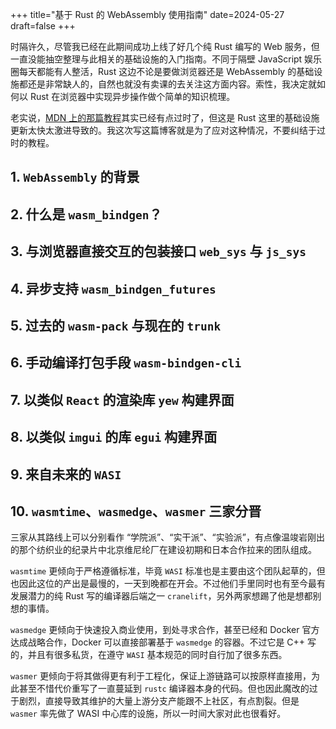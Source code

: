 +++
title="基于 Rust 的 WebAssembly 使用指南"
date=2024-05-27
draft=false
+++

时隔许久，尽管我已经在此期间成功上线了好几个纯 Rust 编写的 Web 服务，但一直没能抽空整理与此相关的基础设施的入门指南。不同于隔壁 JavaScript 娱乐圈每天都能有人整活，Rust 这边不论是要做浏览器还是 WebAssembly 的基础设施都还是非常缺人的，自然也就没有卖课的去关注这方面内容。索性，我决定就如何以 Rust 在浏览器中实现异步操作做个简单的知识梳理。

老实说，[MDN 上的那篇教程](https://developer.mozilla.org/en-US/docs/WebAssembly)其实已经有点过时了，但这是 Rust 这里的基础设施更新太快太激进导致的。我这次写这篇博客就是为了应对这种情况，不要纠结于过时的教程。

## 1. `WebAssembly` 的背景

## 2. 什么是 `wasm_bindgen`？

## 3. 与浏览器直接交互的包装接口 `web_sys` 与 `js_sys`

## 4. 异步支持 `wasm_bindgen_futures`

## 5. 过去的 `wasm-pack` 与现在的 `trunk`

## 6. 手动编译打包手段 `wasm-bindgen-cli`

## 7. 以类似 `React` 的渲染库 `yew` 构建界面

## 8. 以类似 `imgui` 的库 `egui` 构建界面

## 9. 来自未来的 `WASI`

## 10. `wasmtime`、`wasmedge`、`wasmer` 三家分晋

三家从其路线上可以分别看作 “学院派”、“实干派”、“实验派”，有点像温竣岩刚出的那个纺织业的纪录片中北京维尼纶厂在建设初期和日本合作拉来的团队组成。

`wasmtime` 更倾向于严格遵循标准，毕竟 `WASI` 标准也是主要由这个团队起草的，但也因此这位的产出是最慢的，一天到晚都在开会。不过他们手里同时也有至今最有发展潜力的纯 Rust 写的编译器后端之一 `cranelift`，另外两家想踢了他是想都别想的事情。

`wasmedge` 更倾向于快速投入商业使用，到处寻求合作，甚至已经和 Docker 官方达成战略合作，Docker 可以直接部署基于 `wasmedge` 的容器。不过它是 C++ 写的，并且有很多私货，在遵守 `WASI` 基本规范的同时自行加了很多东西。

`wasmer` 更倾向于将其做得更有利于工程化，保证上游链路可以按原样直接用，为此甚至不惜代价重写了一直蔓延到 `rustc` 编译器本身的代码。但也因此魔改的过于剧烈，直接导致其维护的大量上游分支产能跟不上社区，有点割裂。但是 `wasmer` 率先做了 WASI 中心库的设施，所以一时间大家对此也很看好。
